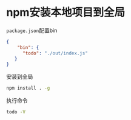 # npm安装本地项目到全局

`package.json`配置bin

```json
{
	"bin": {
      "todo": "./out/index.js"
   } 
}
```

安装到全局

```bash
npm install . -g
```

执行命令

```bash
todo -V
```